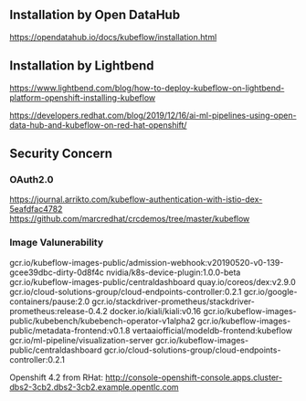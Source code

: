 ## Installation by Open DataHub
https://opendatahub.io/docs/kubeflow/installation.html

## Installation by Lightbend
https://www.lightbend.com/blog/how-to-deploy-kubeflow-on-lightbend-platform-openshift-installing-kubeflow

https://developers.redhat.com/blog/2019/12/16/ai-ml-pipelines-using-open-data-hub-and-kubeflow-on-red-hat-openshift/


## Security Concern

### OAuth2.0
https://journal.arrikto.com/kubeflow-authentication-with-istio-dex-5eafdfac4782
https://github.com/marcredhat/crcdemos/tree/master/kubeflow

### Image Valunerability
gcr.io/kubeflow-images-public/admission-webhook:v20190520-v0-139-gcee39dbc-dirty-0d8f4c
nvidia/k8s-device-plugin:1.0.0-beta
gcr.io/kubeflow-images-public/centraldashboard
quay.io/coreos/dex:v2.9.0
gcr.io/cloud-solutions-group/cloud-endpoints-controller:0.2.1
gcr.io/google-containers/pause:2.0
gcr.io/stackdriver-prometheus/stackdriver-prometheus:release-0.4.2
docker.io/kiali/kiali:v0.16
gcr.io/kubeflow-images-public/kubebench/kubebench-operator-v1alpha2
gcr.io/kubeflow-images-public/metadata-frontend:v0.1.8
vertaaiofficial/modeldb-frontend:kubeflow
gcr.io/ml-pipeline/visualization-server
gcr.io/kubeflow-images-public/centraldashboard
gcr.io/cloud-solutions-group/cloud-endpoints-controller:0.2.1

Openshift 4.2 from RHat: http://console-openshift-console.apps.cluster-dbs2-3cb2.dbs2-3cb2.example.opentlc.com

